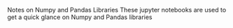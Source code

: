 Notes on Numpy and Pandas Libraries
These jupyter notebooks  are used to get a quick glance on Numpy and Pandas libraries
